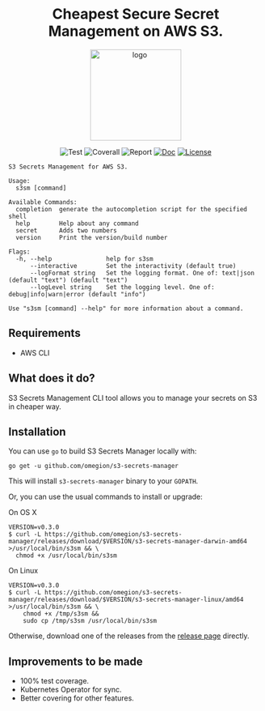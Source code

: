 <h1 align="center">
Cheapest Secure Secret Management on AWS S3.
</h1>

<p align="center">
  <a href="https://omegion.dev" target="_blank">
    <img width="180" src="https://s3-secrets-manager.omegion.dev/img/logo.svg" alt="logo">
  </a>
</p>

<p align="center">
    <img src="https://img.shields.io/github/workflow/status/omegion/s3-secrets-manager/Test" alt="Test"></a>
    <img src="https://coveralls.io/repos/github/omegion/s3-secrets-manager/badge.svg?branch=master" alt="Coverall"></a>
    <img src="https://goreportcard.com/badge/github.com/omegion/s3-secrets-manager" alt="Report"></a>
    <a href="http://pkg.go.dev/github.com/omegion/s3-secrets-manager"><img src="https://img.shields.io/badge/pkg.go.dev-doc-blue" alt="Doc"></a>
    <a href="https://github.com/omegion/s3-secrets-manager/blob/master/LICENSE"><img src="https://img.shields.io/github/license/omegion/s3-secrets-manager" alt="License"></a>
</p>

```shell
S3 Secrets Management for AWS S3.

Usage:
  s3sm [command]

Available Commands:
  completion  generate the autocompletion script for the specified shell
  help        Help about any command
  secret      Adds two numbers
  version     Print the version/build number

Flags:
  -h, --help               help for s3sm
      --interactive        Set the interactivity (default true)
      --logFormat string   Set the logging format. One of: text|json (default "text") (default "text")
      --logLevel string    Set the logging level. One of: debug|info|warn|error (default "info")

Use "s3sm [command] --help" for more information about a command.
```

## Requirements

* AWS CLI

## What does it do?

S3 Secrets Management CLI tool allows you to manage your secrets on S3 in cheaper way.

## Installation

You can use `go` to build S3 Secrets Manager locally with:

```shell
go get -u github.com/omegion/s3-secrets-manager
```

This will install `s3-secrets-manager` binary to your `GOPATH`.

Or, you can use the usual commands to install or upgrade:

On OS X

```shell
VERSION=v0.3.0
$ curl -L https://github.com/omegion/s3-secrets-manager/releases/download/$VERSION/s3-secrets-manager-darwin-amd64 >/usr/local/bin/s3sm && \
  chmod +x /usr/local/bin/s3sm
```

On Linux

```shell
VERSION=v0.3.0
$ curl -L https://github.com/omegion/s3-secrets-manager/releases/download/$VERSION/s3-secrets-manager-linux/amd64 >/usr/local/bin/s3sm && \
    chmod +x /tmp/s3sm &&
    sudo cp /tmp/s3sm /usr/local/bin/s3sm
```

Otherwise, download one of the releases from the [release page](https://github.com/omegion/s3-secrets-manager/releases/)
directly.

## Improvements to be made

* 100% test coverage.
* Kubernetes Operator for sync.
* Better covering for other features.

